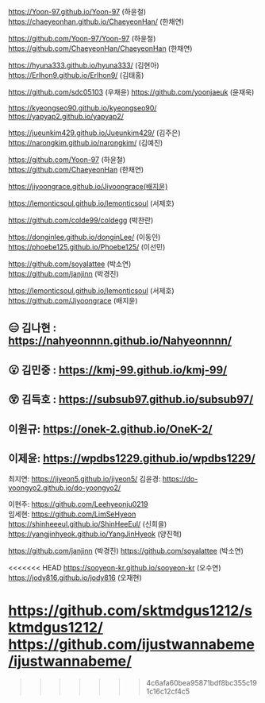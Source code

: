 https://Yoon-97.github.io/Yoon-97 (하윤철)   
https://chaeyeonhan.github.io/ChaeyeonHan/ (한채연)

https://github.com/Yoon-97/Yoon-97 (하윤철)
https://github.com/ChaeyeonHan/ChaeyeonHan (한채연)

https://hyuna333.github.io/hyuna333/ (김현아)  
https://Erlhon9.github.io/Erlhon9/ (김태홍)

https://github.com/sdc05103 (우채윤)
https://github.com/yoonjaeuk (윤재욱)

https://kyeongseo90.github.io/kyeongseo90/
https://yapyap2.github.io/yapyap2/

https://jueunkim429.github.io/Jueunkim429/ (김주은)  
https://narongkim.github.io/narongkim/ (김예진)  

https://github.com/Yoon-97 (하윤철)  
https://github.com/ChaeyeonHan (한채연)  

https://jiyoongrace.github.io/Jiyoongrace(배지윤)

https://lemonticsoul.github.io/lemonticsoul (서제호)

https://github.com/colde99/coldegg (박찬란)

https://donginlee.github.io/donginLee/ (이동인)
https://phoebe125.github.io/Phoebe125/ (이선민)

https://github.com/soyalattee (박소연)  
https://github.com/janjinn (박경진)




https://lemonticsoul.github.io/lemonticsoul (서제호)
https://github.com/Jiyoongrace (배지윤)

## 😑 김나현 : https://nahyeonnnn.github.io/Nahyeonnnn/

## 😮 김민중 : https://kmj-99.github.io/kmj-99/

## 😵 김득호 : https://subsub97.github.io/subsub97/

## 이원규: https://onek-2.github.io/OneK-2/

## 이제윤: https://wpdbs1229.github.io/wpdbs1229/

최지연: https://jiyeon5.github.io/jiyeon5/
김윤경: https://do-yoongyo2.github.io/do-yoongyo2/

이현주: https://github.com/Leehyeonju0219  
임세현: https://github.com/LimSeHyeon  
https://shinheeeul.github.io/ShinHeeEul/ (신희을)  
https://yangjinhyeok.github.io/YangJinHyeok (양진혁)  

https://github.com/janjinn (박경진)
https://github.com/soyalattee (박소연)

<<<<<<< HEAD
https://sooyeon-kr.github.io/sooyeon-kr (오수연)
https://jody816.github.io/jody816 (오재현)

https://github.com/sktmdgus1212/sktmdgus1212/
https://github.com/ijustwannabeme/ijustwannabeme/
=======
>>>>>>> 4c6afa60bea95871bdf8bc355c191c16c12cf4c5
